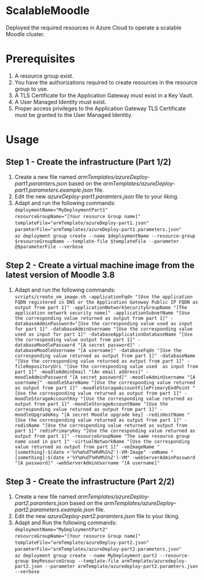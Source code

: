# ScalableMoodle
Deployed the required resources in Azure Cloud to operate a scalable Moodle cluster.

# Prerequisites
1. A resource group exist.
1. You have the authorizations required to create resources in the resource group to use.
1. A TLS Certificate for the Application Gateway must exist in a Key Vault.
1. A User Managed Identity must exist.
1. Proper access privileges to the Application Gateway TLS Certificate must be granted to the User Managed Identity.

# Usage

## Step 1 - Create the infrastructure (Part 1/2)

1) Create a new file named *armTemplates/azureDeploy-part1.paramters.json* based on the *armTemplates/azureDeploy-part1.parameters.example.json* file.
1) Edit the new _azureDeploy-part1.paramters.json_ file to your liking.
1) Adapt and run the following commands:\
`deploymentName="MyDeploymentPart1"`\
`resourceGroupName="[Your resource Group name]"`\
`templateFile="armTemplate/azureDeploy-part1.json"`\
`paramterFile="armTemplates/azureDeploy-part1.parameters.json"`\
`az deployment group create --name $deploymentName --resource-group $resourceGroupName --template-file $templateFile --parameter @$parameterFile --verbose`

## Step 2 - Create a virtual machine image from the latest version of Moodle 3.8

1) Adapt and run the following commands:\
`scripts/create_vm_image.sh -applicationFqdn "[Use the application FQDN registered in DNS or the Application Gateway Public IP FQDN as output from part 1]" -applicationNetworkSecurityGroupName "[The application network security name]" -applicationSubnetName "[Use the corresponding value returned as output from part 1]" -databaseAdminPassword="[Use the corresponding value used as input for part 1]" -databaseAdminUsername "[Use the corresponding value used as input for part 1]" -databaseApplicationDatabaseName "[Use the corresponding value output from part 1]" -databaseMoodlePassword "[A secret password]" -databaseMoodleUsername "[A username]" -databaseFqdn "[Use the corresponding value returned as output from part 1]" -databaseName "[Use the corresponding value returned as output from part 1]" -fileRepositoryUri "[Use the corresponding value used  as input from part 1]" -moodleAdminEmail "[An email address]" -moodleAdminPassword "[A secret password]" -moodleAdminUsername "[A username]" -moodleShareName "[Use the corresponding value returned as output from part 1]" -moodleStorageAccountFilePrimaryEndPoint "[Use the corresponding value returned as output from part 1]" -moodleStorageAccountKey "[Use the corresponding value returned as output from part 1]" -moodleStorageAccountName "[Use the corresponding value returned as output from part 1]" -moodleUpgradeKey "[A secret Moodle upgrade key] -redisHostName "[Use the corresponding value returned as output from part 1]" -redisName "[Use the corresponding value returned as output from part 1]" redisPrimaryKey "[Use the corresponding value returned as output from part 1]" -resourceGroupName "The same resource group name used in part 1" -virtualNetworkName "[Use the corresponding value returned as output from part 1]" -vmImageName "[something]-$(date +'%Y%m%dT%H%M%S%Z')-VM-Image" -vmName "[something]-$(date +'%Y%m%dT%H%M%S%Z')-VM" -webServerAdminPassword "[A password]" -webServerAdminUsername "[A username]"`

## Step 3 - Create the infrastructure (Part 2/2)

1) Create a new file named _armTemplates/azureDeploy-part2.paramters.json_ based on the _armTemplates/azureDeploy-part2.parameters.example.json_ file.
1) Edit the new _azureDeploy-part2.paramters.json_ file to your liking.
1) Adapt and Run the following commands:\
`deploymentName="MyDeploymentPart2"`\
`resourceGroupName="[Your resource Group name]"`\
`templateFile="armTemplate/azureDeploy-part2.json"`\
`paramterFile="armTemplates/azureDeploy-part2.parameters.json"`\
`az deployment group create --name MyDeployment-part2 --resource-group $myResourceGroup --template-file armTemplate/azuredeploy-part2.json --parameter armTemplate/azuredeploy-part2.paramters.json --verbose`
